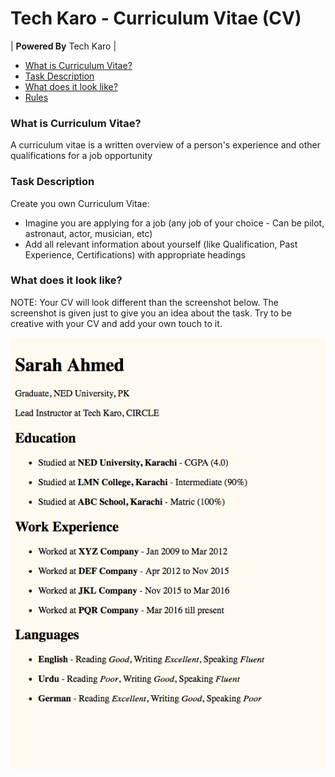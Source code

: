 # Tech Karo - Curriculum Vitae (CV)

| **Powered By** Tech Karo  |

- [What is Curriculum Vitae?](#what-is-curriculum-vitae)
- [Task Description](#task-description)
- [What does it look like?](#what-does-it-look-like)
- [Rules](#rules)

### What is Curriculum Vitae? ###
A curriculum vitae is a written overview of a person's experience and other qualifications for a job opportunity

### Task Description ###
Create you own Curriculum Vitae:
- Imagine you are applying for a job (any job of your choice - Can be pilot, astronaut, actor, musician, etc)
- Add all relevant information about yourself (like Qualification, Past Experience, Certifications) with appropriate headings

### What does it look like?
NOTE: Your CV will look different than the screenshot below. The screenshot is given just to give you an idea about the task. Try to be creative with your CV and add your own touch to it.

![mockup](screenshots/mockup-1.png)

